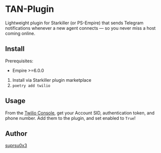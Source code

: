 # TAN-Plugin
Lightweight plugin for Starkiller (or PS-Empire) that sends Telegram notifications whenever a new agent connects — so you never miss a host coming online.

## Install
Prerequisites:
- Empire >=6.0.0

1. Install via Starkiller plugin marketplace
2. `poetry add twilio`

## Usage
From the [Twilio Console](https://www.twilio.com/console), get your Account SID, authentication token, and phone number.
Add them to the plugin, and set enabled to `True`!

## Author
[suprsu0x3](https://t.me/mr0x03)
